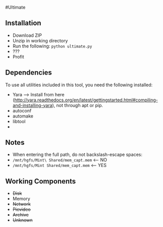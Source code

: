 #Ultimate

## Installation
   - Download ZIP
   - Unzip in working directory
   - Run the following: `python ultimate.py`
   - ???
   - Profit

## Dependencies
To use all utilities included in this tool, you need the following installed:
   - Yara --> Install from here (http://yara.readthedocs.org/en/latest/gettingstarted.html#compiling-and-installing-yara), not through apt or pip.
   - autoconf
   - automake
   - libtool
   -

## Notes
   - When entering the full path, do not backslash-escape spaces:
   - `/mnt/hgfs/Mint\ Shared/mem_capt.mem` <-- NO
   - `/mnt/hgfs/Mint Shared/mem_capt.mem` <-- YES 

## Working Components
   - ~~Disk~~
   - Memory
   - ~~Network~~
   - ~~Picvideo~~
   - ~~Archive~~
   - ~~Unknown~~

